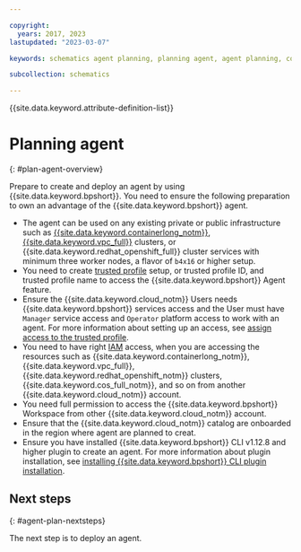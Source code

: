 ```yaml
---

copyright:
  years: 2017, 2023
lastupdated: "2023-03-07"

keywords: schematics agent planning, planning agent, agent planning, command-line, api, ui

subcollection: schematics

---
```


{{site.data.keyword.attribute-definition-list}}

# Planning agent
{: #plan-agent-overview}

Prepare to create and deploy an agent by using {{site.data.keyword.bpshort}}. You need to ensure the following preparation to own an advantage of the {{site.data.keyword.bpshort}} agent.

- The agent can be used on any existing private or public infrastructure such as [{{site.data.keyword.containerlong_notm}}](/docs/containers?topic=containers-clusters), [{{site.data.keyword.vpc_full}}](/docs/openshift?topic=openshift-cluster-create-vpc-gen2&interface=ui) clusters, or {{site.data.keyword.redhat_openshift_full}} cluster services with minimum three worker nodes, a flavor of `b4x16` or higher setup.
- You need to create [trusted profile](/docs/schematics?topic=schematics-agent-trusted-profile) setup, or trusted profile ID, and trusted profile name to access the {{site.data.keyword.bpshort}} Agent feature.
- Ensure the {{site.data.keyword.cloud_notm}} Users needs {{site.data.keyword.bpshort}} services access and the User must have `Manager` service access and `Operator` platform access to work with an agent. For more information about setting up an access, see [assign access to the trusted profile](/docs/schematics?topic=schematics-agent-trusted-profile).
- You need to have right [IAM](/docs/containers?topic=containers-access_reference) access, when you are accessing the resources such as {{site.data.keyword.containerlong_notm}}, {{site.data.keyword.vpc_full}}, {{site.data.keyword.redhat_openshift_notm}} clusters, {{site.data.keyword.cos_full_notm}}, and so on from another {{site.data.keyword.cloud_notm}} account.
- You need full permission to access the {{site.data.keyword.bpshort}} Workspace from other {{site.data.keyword.cloud_notm}} account.
- Ensure that the {{site.data.keyword.cloud_notm}} catalog are onboarded in the region where agent are planned to creat.
- Ensure you have installed {{site.data.keyword.bpshort}} CLI v1.12.8 and higher plugin to create an agent. For more information about plugin installation, see [installing {{site.data.keyword.bpshort}} CLI plugin installation](/docs/schematics?topic=schematics-setup-cli#install-schematics-plugin).

## Next steps
{: #agent-plan-nextsteps}

The next step is to deploy an agent.
